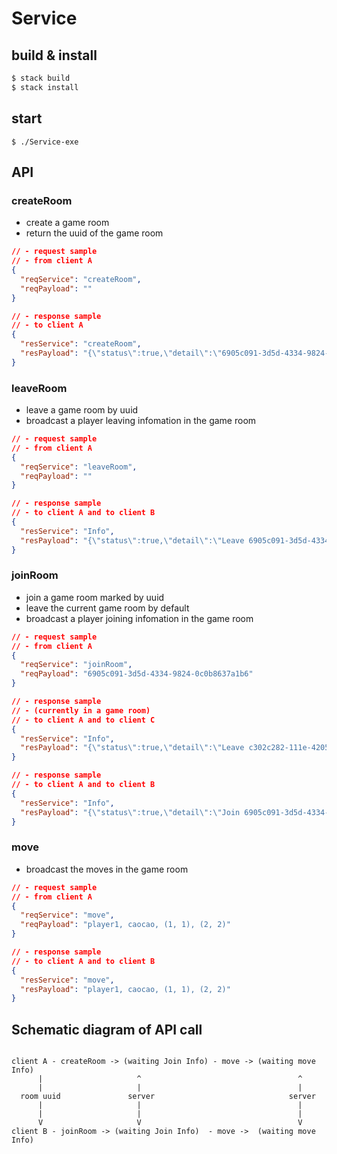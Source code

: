 # Service

## build & install

```bash
$ stack build
$ stack install
```

## start

`$ ./Service-exe `

## API

### createRoom

- create a game room
- return the uuid of the game room

```json
// - request sample
// - from client A
{
  "reqService": "createRoom",
  "reqPayload": ""
}
```

```json
// - response sample
// - to client A
{
  "resService": "createRoom",
  "resPayload": "{\"status\":true,\"detail\":\"6905c091-3d5d-4334-9824-0c0b8637a1b6\"}"
}
```

### leaveRoom

- leave a game room by uuid
- broadcast a player leaving infomation in the game room

```json
// - request sample
// - from client A
{
  "reqService": "leaveRoom",
  "reqPayload": ""
}
```

```json
// - response sample
// - to client A and to client B
{
  "resService": "Info",
  "resPayload": "{\"status\":true,\"detail\":\"Leave 6905c091-3d5d-4334-9824-0c0b8637a1b6\"}" //json
}
```

### joinRoom

- join a game room marked by uuid
- leave the current game room by default
- broadcast a player joining infomation in the game room

```json
// - request sample
// - from client A
{
  "reqService": "joinRoom",
  "reqPayload": "6905c091-3d5d-4334-9824-0c0b8637a1b6"
}
```

```json
// - response sample
// - (currently in a game room)
// - to client A and to client C
{
  "resService": "Info",
  "resPayload": "{\"status\":true,\"detail\":\"Leave c302c282-111e-4205-aba6-c5b747449a0c\"}" //json
}
```

```json
// - response sample
// - to client A and to client B
{
  "resService": "Info",
  "resPayload": "{\"status\":true,\"detail\":\"Join 6905c091-3d5d-4334-9824-0c0b8637a1b6\"}" // json
}
```

### move

- broadcast the moves in the game room

```json
// - request sample
// - from client A
{
  "reqService": "move",
  "reqPayload": "player1, caocao, (1, 1), (2, 2)"
}
```

```json
// - response sample
// - to client A and to client B
{
  "resService": "move",
  "resPayload": "player1, caocao, (1, 1), (2, 2)"
}
```

## Schematic diagram of API call

```plain

client A - createRoom -> (waiting Join Info) - move -> (waiting move Info)
      |                     ^                                   ^
      |                     |                                   |
  room uuid               server                              server
      |                     |                                   |
      |                     |                                   |
      V                     V                                   V
client B - joinRoom -> (waiting Join Info)  - move ->  (waiting move Info)
```
